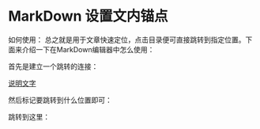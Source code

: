 # MarkDown 设置文内锚点

如何使用： 
总之就是用于文章快速定位，点击目录便可直接跳转到指定位置。下面来介绍一下在MarkDown编辑器中怎么使用： 

首先是建立一个跳转的连接：

[说明文字](#jump)

然后标记要跳转到什么位置即可：

<span id = "jump">跳转到这里：</span>

